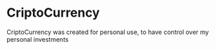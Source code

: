 # CriptoCurrency
CriptoCurrency was created for personal use, to have control over my personal investments
